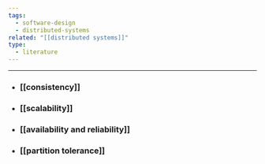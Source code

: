 ```yaml
---
tags:
  - software-design
  - distributed-systems
related: "[[distributed systems]]"
type:
  - literature
---
```



-----
- ### [[consistency]] 
- ### [[scalability]]
- ### [[availability and reliability]]
- ### [[partition tolerance]] 
